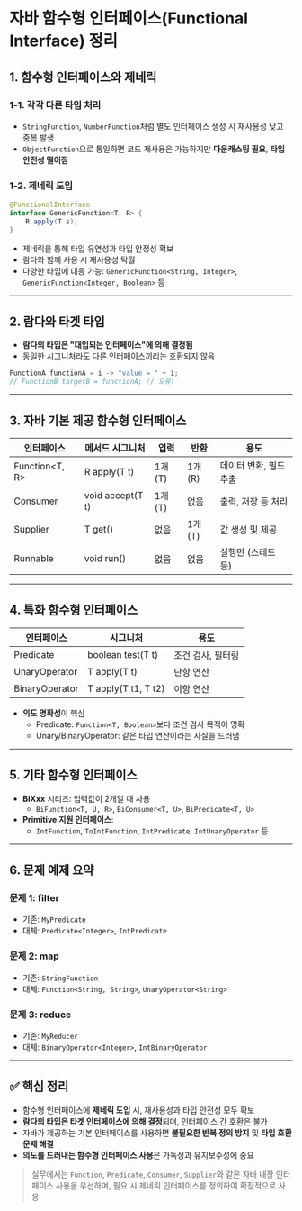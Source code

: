 
# 자바 함수형 인터페이스(Functional Interface) 정리

## 1. 함수형 인터페이스와 제네릭

### 1-1. 각각 다른 타입 처리
- `StringFunction`, `NumberFunction`처럼 별도 인터페이스 생성 시 재사용성 낮고 중복 발생
- `ObjectFunction`으로 통일하면 코드 재사용은 가능하지만 **다운캐스팅 필요**, **타입 안전성 떨어짐**

### 1-2. 제네릭 도입
```java
@FunctionalInterface
interface GenericFunction<T, R> {
    R apply(T s);
}
```
- 제네릭을 통해 타입 유연성과 타입 안정성 확보
- 람다와 함께 사용 시 재사용성 탁월
- 다양한 타입에 대응 가능: `GenericFunction<String, Integer>`, `GenericFunction<Integer, Boolean>` 등

---

## 2. 람다와 타겟 타입

- **람다의 타입은 "대입되는 인터페이스"에 의해 결정됨**
- 동일한 시그니처라도 다른 인터페이스끼리는 호환되지 않음
```java
FunctionA functionA = i -> "value = " + i;
// FunctionB targetB = functionA; // 오류!
```

---

## 3. 자바 기본 제공 함수형 인터페이스

| 인터페이스        | 메서드 시그니처         | 입력     | 반환     | 용도               |
|------------------|------------------------|---------|---------|--------------------|
| Function<T, R>   | R apply(T t)           | 1개(T)  | 1개(R)  | 데이터 변환, 필드 추출 |
| Consumer<T>      | void accept(T t)       | 1개(T)  | 없음    | 출력, 저장 등 처리 |
| Supplier<T>      | T get()                | 없음    | 1개(T)  | 값 생성 및 제공     |
| Runnable         | void run()             | 없음    | 없음    | 실행만 (스레드 등)  |

---

## 4. 특화 함수형 인터페이스

| 인터페이스            | 시그니처                   | 용도                  |
|----------------------|----------------------------|-----------------------|
| Predicate<T>         | boolean test(T t)          | 조건 검사, 필터링     |
| UnaryOperator<T>     | T apply(T t)               | 단항 연산             |
| BinaryOperator<T>    | T apply(T t1, T t2)        | 이항 연산             |

- **의도 명확성**이 핵심
  - Predicate: `Function<T, Boolean>`보다 조건 검사 목적이 명확
  - Unary/BinaryOperator: 같은 타입 연산이라는 사실을 드러냄

---

## 5. 기타 함수형 인터페이스

- **BiXxx** 시리즈: 입력값이 2개일 때 사용
  - `BiFunction<T, U, R>`, `BiConsumer<T, U>`, `BiPredicate<T, U>`
- **Primitive 지원 인터페이스**:
  - `IntFunction`, `ToIntFunction`, `IntPredicate`, `IntUnaryOperator` 등

---

## 6. 문제 예제 요약

### 문제 1: filter
- 기존: `MyPredicate`
- 대체: `Predicate<Integer>`, `IntPredicate`

### 문제 2: map
- 기존: `StringFunction`
- 대체: `Function<String, String>`, `UnaryOperator<String>`

### 문제 3: reduce
- 기존: `MyReducer`
- 대체: `BinaryOperator<Integer>`, `IntBinaryOperator`

---

## ✅ 핵심 정리

- 함수형 인터페이스에 **제네릭 도입** 시, 재사용성과 타입 안전성 모두 확보
- **람다의 타입은 타겟 인터페이스에 의해 결정**되며, 인터페이스 간 호환은 불가
- 자바가 제공하는 기본 인터페이스를 사용하면 **불필요한 반복 정의 방지** 및 **타입 호환 문제 해결**
- **의도를 드러내는 함수형 인터페이스 사용**은 가독성과 유지보수성에 중요

> 실무에서는 `Function`, `Predicate`, `Consumer`, `Supplier`와 같은 자바 내장 인터페이스 사용을 우선하며, 필요 시 제네릭 인터페이스를 정의하여 확장적으로 사용
